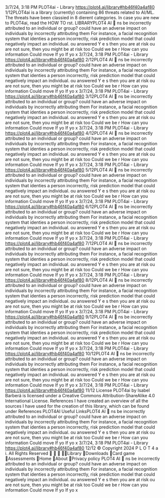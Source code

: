 3/7/24, 3:18 PM PLOT4ai - Library
https://plot4.ai/library#hb46f40a4af80 1/12PLOT4ai is a library (currently) containing 86 threats related to
AI/ML. The threats have been classi ed in 8 di erent categories.
In case you are new to PLOT4ai, read the HOW TO  rst.
LIBRARYPLOT4
AI 
ns be incorrectly attributed to an individual
or group?
could have an adverse impact on individuals by incorrectly attributing them
 For instance, a facial recognition system that identi es a person incorrectly,
 risk prediction model that could negatively impact an individual.
ou answered Y e s then you are at risk
ou are not sure, then you might be at risk too
Could we be r
How can you
information
Could move
If yo
If yo
x
3/7/24, 3:18 PM PLOT4ai - Library
https://plot4.ai/library#hb46f40a4af80 2/12PLOT4
AI 
ns be incorrectly attributed to an individual
or group?
could have an adverse impact on individuals by incorrectly attributing them
 For instance, a facial recognition system that identi es a person incorrectly,
 risk prediction model that could negatively impact an individual.
ou answered Y e s then you are at risk
ou are not sure, then you might be at risk too
Could we be r
How can you
information
Could move
If yo
If yo
x
3/7/24, 3:18 PM PLOT4ai - Library
https://plot4.ai/library#hb46f40a4af80 3/12PLOT4
AI 
ns be incorrectly attributed to an individual
or group?
could have an adverse impact on individuals by incorrectly attributing them
 For instance, a facial recognition system that identi es a person incorrectly,
 risk prediction model that could negatively impact an individual.
ou answered Y e s then you are at risk
ou are not sure, then you might be at risk too
Could we be r
How can you
information
Could move
If yo
If yo
x
3/7/24, 3:18 PM PLOT4ai - Library
https://plot4.ai/library#hb46f40a4af80 4/12PLOT4
AI 
ns be incorrectly attributed to an individual
or group?
could have an adverse impact on individuals by incorrectly attributing them
 For instance, a facial recognition system that identi es a person incorrectly,
 risk prediction model that could negatively impact an individual.
ou answered Y e s then you are at risk
ou are not sure, then you might be at risk too
Could we be r
How can you
information
Could move
If yo
If yo
x
3/7/24, 3:18 PM PLOT4ai - Library
https://plot4.ai/library#hb46f40a4af80 5/12PLOT4
AI 
ns be incorrectly attributed to an individual
or group?
could have an adverse impact on individuals by incorrectly attributing them
 For instance, a facial recognition system that identi es a person incorrectly,
 risk prediction model that could negatively impact an individual.
ou answered Y e s then you are at risk
ou are not sure, then you might be at risk too
Could we be r
How can you
information
Could move
If yo
If yo
x
3/7/24, 3:18 PM PLOT4ai - Library
https://plot4.ai/library#hb46f40a4af80 6/12PLOT4
AI 
ns be incorrectly attributed to an individual
or group?
could have an adverse impact on individuals by incorrectly attributing them
 For instance, a facial recognition system that identi es a person incorrectly,
 risk prediction model that could negatively impact an individual.
ou answered Y e s then you are at risk
ou are not sure, then you might be at risk too
Could we be r
How can you
information
Could move
If yo
If yo
x
3/7/24, 3:18 PM PLOT4ai - Library
https://plot4.ai/library#hb46f40a4af80 7/12PLOT4
AI 
ns be incorrectly attributed to an individual
or group?
could have an adverse impact on individuals by incorrectly attributing them
 For instance, a facial recognition system that identi es a person incorrectly,
 risk prediction model that could negatively impact an individual.
ou answered Y e s then you are at risk
ou are not sure, then you might be at risk too
Could we be r
How can you
information
Could move
If yo
If yo
x
3/7/24, 3:18 PM PLOT4ai - Library
https://plot4.ai/library#hb46f40a4af80 8/12PLOT4
AI 
ns be incorrectly attributed to an individual
or group?
could have an adverse impact on individuals by incorrectly attributing them
 For instance, a facial recognition system that identi es a person incorrectly,
 risk prediction model that could negatively impact an individual.
ou answered Y e s then you are at risk
ou are not sure, then you might be at risk too
Could we be r
How can you
information
Could move
If yo
If yo
x
3/7/24, 3:18 PM PLOT4ai - Library
https://plot4.ai/library#hb46f40a4af80 9/12PLOT4
AI 
ns be incorrectly attributed to an individual
or group?
could have an adverse impact on individuals by incorrectly attributing them
 For instance, a facial recognition system that identi es a person incorrectly,
 risk prediction model that could negatively impact an individual.
ou answered Y e s then you are at risk
ou are not sure, then you might be at risk too
Could we be r
How can you
information
Could move
If yo
If yo
x
3/7/24, 3:18 PM PLOT4ai - Library
https://plot4.ai/library#hb46f40a4af80 10/12PLOT4
AI 
ns be incorrectly attributed to an individual
or group?
could have an adverse impact on individuals by incorrectly attributing them
 For instance, a facial recognition system that identi es a person incorrectly,
 risk prediction model that could negatively impact an individual.
ou answered Y e s then you are at risk
ou are not sure, then you might be at risk too
Could we be r
How can you
information
Could move
If yo
If yo
x
3/7/24, 3:18 PM PLOT4ai - Library
https://plot4.ai/library#hb46f40a4af80 11/12
License
PLOT4ai by Isabel Barberá is licensed under a Creative Commons
Attribution-ShareAlike 4.0 International License.
References
I have created an overview of all the sources I have used for the
creation of this library, which can be found under References
PLOT4AI
Useful LinksPLOT4
AI 
ns be incorrectly attributed to an individual
or group?
could have an adverse impact on individuals by incorrectly attributing them
 For instance, a facial recognition system that identi es a person incorrectly,
 risk prediction model that could negatively impact an individual.
ou answered Y e s then you are at risk
ou are not sure, then you might be at risk too
Could we be r
How can you
information
Could move
If yo
If yo
x
3/7/24, 3:18 PM PLOT4ai - Library
https://plot4.ai/library#hb46f40a4af80 12/12
© Copyright 2024 P L O T 4 a i. All Rights Reserved
   Library
Downloads
Card game
Assessments
Home
About
Privacy policy PLOT4
AI 
ns be incorrectly attributed to an individual
or group?
could have an adverse impact on individuals by incorrectly attributing them
 For instance, a facial recognition system that identi es a person incorrectly,
 risk prediction model that could negatively impact an individual.
ou answered Y e s then you are at risk
ou are not sure, then you might be at risk too
Could we be r
How can you
information
Could move
If yo
If yo
x
